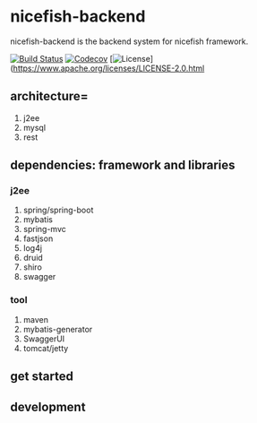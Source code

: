 # nicefish-backend
nicefish-backend is the backend system for nicefish framework.

[![Build Status](https://travis-ci.org/nicefishcn/nicefish-backend.svg?branch=master)](https://travis-ci.org/nicefishcn/nicefish-backend)
[![Codecov](https://codecov.io/gh/nicefishcn/nicefish-backend/branch/master/graph/badge.svg)](https://codecov.io/gh/nicefishcn/nicefish-backend/branch/master)
[![License](https://img.shields.io/badge/license-Apache%202-4EB1BA.svg)](https://www.apache.org/licenses/LICENSE-2.0.html

## architecture=
1. j2ee
2. mysql
3. rest

## dependencies: framework and libraries

### j2ee
1. spring/spring-boot
2. mybatis
3. spring-mvc
4. fastjson
5. log4j
6. druid
7. shiro
8. swagger


### tool
1. maven
2. mybatis-generator
3. SwaggerUI
4. tomcat/jetty


## get started


## development
